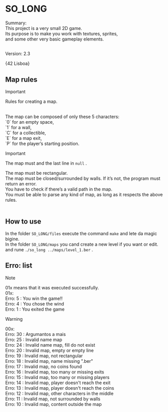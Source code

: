 # SO_LONG
Summary: <br>
This project is a very small 2D game.<br>
Its purpose is to make you work with textures, sprites,<br>
and some other very basic gameplay elements.<br>
##
Version: 2.3<br>

{42 Lisboa}

##

## Map rules

> [!IMPORTANT]
> Rules for creating a map.<br>
<br>
The map can be composed of only these 5 characters:<br>
 `0` for an empty space,<br>
 `1` for a wall,<br>
 `C` for a collectible,<br>
 `E` for a map exit,<br>
 `P` for the player’s starting position.<br>


> [!IMPORTANT]
> The map must and the last line in `null` .<br>

 The map must be rectangular.<br>
 The map must be closed/surrounded by walls. If it’s not, the program must return an error.<br>
 You have to check if there’s a valid path in the map.<br>
 You must be able to parse any kind of map, as long as it respects the above rules.<br>
<br>

## How to use

In the folder `SO_LONG/files` execute the command `make` and lete da magic bigine.<br>
In the folder `SO_LONG/maps` you cand create a new level if you want or edit.<br>
and rune ```./so_long ../maps/level_1.ber``` .<br>

## Erro: list

> [!NOTE]
> 01x means that it was executed successfully.<br>
> 01x:<br>
> Erro: 5 : You win the game!!<br>
> Erro: 4 : You chose the wind<br>
> Erro: 1 : You exited the game<br>

> [!WARNING]
> 00x:<br>
> Erro: 30 : Argumantos a mais<br>
> Erro: 25 : Invalid name map<br>
> Erro: 24 : Invalid name map, fill do not exist<br>
> Erro: 20 : Invalid map, empty or empty line<br>
> Erro: 19 : Invalid map, not rectangular<br>
> Erro: 18 : Invalid map, name missing ".ber"<br>
> Erro: 17 : Invalid map, no coins found<br>
> Erro: 16 : Invalid map, too many or missing exits<br>
> Erro: 15 : Invalid map, too many or missing players<br>
> Erro: 14 : Invalid map, player doesn't reach the exit<br>
> Erro: 13 : Invalid map, player doesn't reach the coins<br>
> Erro: 12 : Invalid map, other characters in the middle<br>
> Erro: 11 : Invalid map, not surrounded by walls<br>
> Erro: 10 : Invalid map, content outside the map<br>

